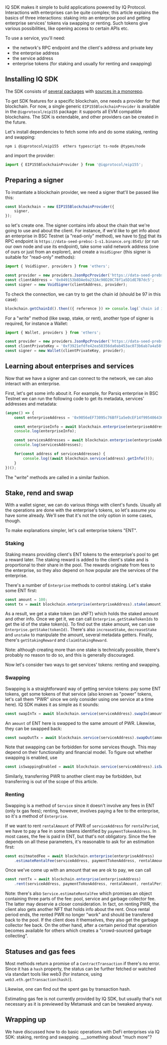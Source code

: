 IQ SDK makes it simple to build applications powered by IQ Protocol.
Interactions with enterprises can be quite complex; this article explains the basics of three interactions:
staking into an enterprise pool and getting enterprise services' tokens via swapping or renting.
Such tokens give various possibilities, like opening access to certain APIs etc.

To use a service, you'll need:

* the network's RPC endpoint and the client's address and private key
* the enterprise address
* the service address
* enterprise tokens (for staking and usually for renting and swapping)

Installing IQ SDK
-----------------
The SDK consists of [several packages](https://iqlabsorg.github.io/iq-sdk-js/) with [sources in a monorepo](https://github.com/iqlabsorg/iq-sdk-js/).

To get SDK features for a specific blockchain, one needs a provider for that blockchain.
For now, a single generic `EIP155BlockchainProvider` is available in the `@iqprotocol/eip155` package:
it supports all EVM compatible blockchains. The SDK is extendable, and other providers can be created in the future.

Let's install dependencies to fetch some info and do some staking, renting and swapping:

```
npm i @iqprotocol/eip155  ethers typescript ts-node @types/node
```

and import the provider:

```typescript
import { EIP155BlockchainProvider } from '@iqprotocol/eip155';
```

Preparing a signer
------------------

To instantiate a blockchain provider, we need a signer that'll be passed like this:

```typescript
const blockchain = new EIP155BlockchainProvider({
    signer,
});
```

so let's create one. The signer contains info about the chain that we're going to use
and about the client. For instance, if we'd like to get info about an enterprise
in BSC Testnet (a "read-only" method), we have to [find](https://docs.ricefarm.fi/guides/metamask-add-bsc)
that its RPC endpoint is `https://data-seed-prebsc-1-s1.binance.org:8545/` (or run our own node and use its endpoint),
take some valid network address (one of ours or just from an explorer), and
create a `VoidSigner` (this signer is suitable for "read-only" methods):

```typescript
import { VoidSigner, providers } from 'ethers';

const provider = new providers.JsonRpcProvider('https://data-seed-prebsc-1-s1.binance.org:8545/');
const clientAddress = '0x049153b8DAe0a232Ac90D20C78f1a5D1dE7B7dc5';
const signer = new VoidSigner(clientAddress, provider);
```

To check the connection, we can try to get the chain id (should be 97 in this case):

```typescript
blockchain.getChainId().then(({ reference }) => console.log(`chain id is ${reference}`));
```

For a "write" method (like swap, stake, or rent), another type of signer is required, for instance a Wallet:

```typescript
import { Wallet, providers } from 'ethers';

const provider = new providers.JsonRpcProvider('https://data-seed-prebsc-1-s1.binance.org:8545/');
const clientPrivateKey = '0xf3921efdfe42ea58356da0ab453ac073b6ab7a4a58f20aebfa408bbd57a91ee8';
const signer = new Wallet(clientPrivateKey, provider);
```

Learning about enterprises and services
---------------------------------------
Now that we have a signer and can connect to the network, we can also interact with an enterprise.

First, let's get some info about it. For example, for Parsiq enterprise in BSC Testnet we can run
the following code to get its metadata, services' addresses and metadata:

```typescript
(async() => {
    const enterpriseAddress = '0x9056eEF73095c76BfF1a5e0cEF14f99540643C72';

    const enterpriseInfo = await blockchain.enterprise(enterpriseAddress).getInfo();
    console.log(enterpriseInfo);

    const servicesAddresses = await blockchain.enterprise(enterpriseAddress).getServiceAddresses();
    console.log(servicesAddresses);

    for(const address of servicesAddresses) {
        console.log((await blockchain.service(address).getInfo()));
    }
})();
```

The "write" methods are called in a similar fashion.

Stake, rend and swap
--------------------

With a wallet signer, we can do various things with client's funds.
Usually all the operations are done with the enterprise's tokens, so let's assume you
have some already. We'll see that it's not the only option in some cases, though.

To make explanations simpler, let's call enterprise tokens "ENT".

### Staking

Staking means providing client's ENT tokens to the enterprise's pool to get a reward later.
The staking reward is added to the client's stake and is proportional to their share in the pool.
The rewards originate from fees to the enterprise, so they also depend on how popular are
the services of the enterprise.

There's a number of `Enterprise` methods to control staking. Let's stake some ENT first:

```typescript
const amount = 100;
const tx = await blockchain.enterprise(enterpriseAddress).stake(amount);
```

As a result, we get a stake token (an sNFT) which holds the staked amount and other info. Once we get it, we can call
`Enterprise.getStakeTokenIds` to get the id of the stake token(s). To find out the stake amount, we can use
`Enterprise.getStake(tokenId)`. There's also `increaseStake`, `decreaseStake` and `unstake` to manipulate the amount,
several metadata getters. Finally, there's `getStakingReward` and `claimStakingReward`.

Note: although creating more than one stake is technically possible, there's probably no reason to do so,
and this is generally discouraged.

Now let's consider two ways to get services' tokens: renting and swapping.

### Swapping

Swapping is a straightforward way of getting service tokens: pay some ENT tokens,
get some tokens of that service (also known as "power" tokens, let's call them "PWR"
since we only consider using one service at a time here). IQ SDK makes it as simple as it sounds:

```typescript
const swapInTx = await blockchain.service(serviceAddress).swapIn(amount);
```

An `amount` of ENT here is swapped to the same amount of PWR.
Likewise, they can be swapped back:

```typescript
const swapOutTx = await blockchain.service(serviceAddress).swapOut(amount);
```

Note that swapping can be forbidden for some services though.
This may depend on their functionality and financial model.
To figure out whether swapping is enabled, use

```typescript
const isSwappingEnabled = await blockchain.service(serviceAddress).isSwappingEnabled();
```

Similarly, transferring PWR to another client may be forbidden,
but transferring is out of the scope of this article.

### Renting

Swapping is a method of `Service` since it doesn't involve any fees in ENT (only tx gas fees);
renting, however, involves paying a fee to the enterprise, so it's a method of `Enterprise`.

If we want to rent `rentalAmount` of PWR of `serviceAddress` for `rentalPeriod`, we have to
pay a fee in some tokens identified by `paymentTokenAddress`. In most cases, the fee is paid
in ENT, but that's not obligatory. Since the fee depends on all these parameters,
it's reasonable to ask for an estimation first:

```typescript
const esitmatedFee = await blockchain.enterprise(enterpriseAddress)
    .estimateRentalFee(serviceAddress, paymentTokenAddress, rentalAmount, rentalPeriod);
```

Once we've come up with an amount that we are ok to pay, we can call

```typescript
const rentTx = await blockchain.enterprise(enterpriseAddress)
    .rent(serviceAddress, paymentTokenAddress, rentalAmount, rentalPeriod, maxPayment);
```

Note: there's also `Service.estimateRentalFee` which promises an object containing
three parts of the fee: pool, service and garbage collector fee. The latter may deservie a closer consideration.
In fact, on renting PWR, the client also gets another NFT that holds info about the rent.
Once rental period ends, the rented PWR no longer "work" and should be transfered back to the pool.
If the client does it themselves, they also get the garbage collector fee back.
On the other hand, after a certain period that operation becomes available for others
which creates a "crowd-sourced garbage collecting".

Statuses and gas fees
---------------------

Most methods return a promise of a `ContractTransaction` if there's no error.
Since it has a `hash` property, the status can be further fetched or watched via standart tools like web3
(for instance, using `web3.eth.getTransaction(hash)`).

Likewise, one can find out the spent gas by transaction hash.

Estimating gas fee is not currently provided by IQ SDK, but usually that's not necessary
as it is previewed by Metamask and can be tweaked anyway.

Wrapping up
-----------

We have discussed how to do basic operations with DeFi enterprises via IQ SDK: staking, renting and swapping.
___something about "much more"?